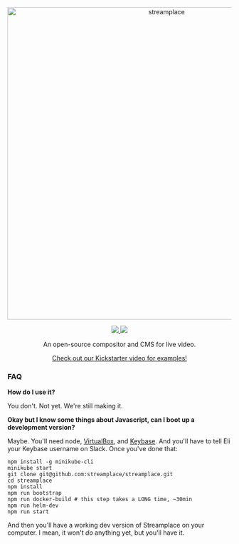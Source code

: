 <p align="center">
  <a href="https://stream.kitchen/">
    <img alt="streamplace" src="https://cloud.githubusercontent.com/assets/257909/22085092/7e32de3c-dd87-11e6-8209-26176f852912.png" width="700">
  </a>
</p>

<p align="center">
  <a href="https://travis-ci.org/streamplace/streamplace">
    <img src="https://travis-ci.org/streamplace/streamplace.svg?branch=master">
  </a>
  <a href="https://slack.stream.place/">
    <img src="https://slack.stream.place/badge.svg">
  </a>
</p>

<p align="center">
  An open-source compositor and CMS for live video.
</p>

<p align="center">
  <a href="https://www.kickstarter.com/projects/338091149/stream-kitchen">Check out our Kickstarter video for examples!</a>
</p>

### FAQ

**How do I use it?**

You don't. Not yet. We're still making it.

**Okay but I know some things about Javascript, can I boot up a development version?**

Maybe. You'll need node, [VirtualBox](https://www.virtualbox.org/wiki/Downloads), and [Keybase](https://keybase.io/). And you'll have to tell Eli your Keybase username on Slack. Once you've done that:

```
npm install -g minikube-cli
minikube start
git clone git@github.com:streamplace/streamplace.git
cd streamplace
npm install
npm run bootstrap
npm run docker-build # this step takes a LONG time, ~30min
npm run helm-dev
npm run start
```

And then you'll have a working dev version of Streamplace on your computer. I mean, it won't *do* anything yet, but you'll have it.
